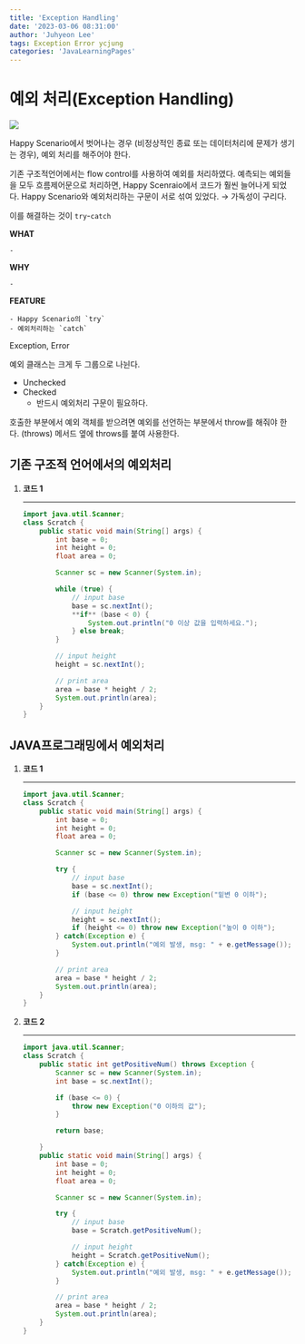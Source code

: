 ```yaml
---
title: 'Exception Handling'
date: '2023-03-06 08:31:00'
author: 'Juhyeon Lee'
tags: Exception Error ycjung
categories: 'JavaLearningPages'
---
```


# 예외 처리(Exception Handling)


![](https://s3.us-west-2.amazonaws.com/secure.notion-static.com/b50d85cd-8af2-411b-a09e-a96926bbf052/Untitled.png?X-Amz-Algorithm=AWS4-HMAC-SHA256&X-Amz-Content-Sha256=UNSIGNED-PAYLOAD&X-Amz-Credential=AKIAT73L2G45EIPT3X45%2F20230317%2Fus-west-2%2Fs3%2Faws4_request&X-Amz-Date=20230317T085117Z&X-Amz-Expires=3600&X-Amz-Signature=c3df6fe37468b66526a8b023f28efe6e43462c299c5c86a983817ba4029b8433&X-Amz-SignedHeaders=host&x-id=GetObject)


Happy Scenario에서 벗어나는 경우 (비정상적인 종료 또는 데이터처리에 문제가 생기는 경우),
예외 처리를 해주어야 한다.


기존 구조적언어에서는 flow control를 사용하여 예외를 처리하였다.
예측되는 예외들을 모두 흐름제어문으로 처리하면, Happy Scenraio에서 코드가 훨씬 늘어나게 되었다.
Happy Scenario와 예외처리하는 구문이 서로 섞여 있었다. → 가독성이 구리다.


이를 해결하는 것이 `try`-`catch`


**WHAT**

	- 

**WHY**

	- 

**FEATURE**

	- Happy Scenario의 `try`
	- 예외처리하는 `catch`

Exception, Error


예외 클래스는 크게 두 그룹으로 나뉜다.

- Unchecked
- Checked
	- 반드시 예외처리 구문이 필요하다.

호출한 부분에서 예외 객체를 받으려면 예외를 선언하는 부분에서 throw를 해줘야 한다. (throws)
메서드 옆에 throws를 붙여 사용한다.


## 기존 구조적 언어에서의 예외처리

1. **코드 1**

	---


	```java
	import java.util.Scanner;
	class Scratch {
	    public static void main(String[] args) {
	        int base = 0;
	        int height = 0;
	        float area = 0;
	
	        Scanner sc = new Scanner(System.in);
	
	        while (true) {
	            // input base
	            base = sc.nextInt();
	            **if** (base < 0) {
	                System.out.println("0 이상 값을 입력하세요.");
	            } else break;
	        }
	
	        // input height
	        height = sc.nextInt();
	
	        // print area
	        area = base * height / 2;
	        System.out.println(area);
	    }
	}
	```


## JAVA프로그래밍에서 예외처리

1. **코드 1**

	---


	```java
	import java.util.Scanner;
	class Scratch {
	    public static void main(String[] args) {
	        int base = 0;
	        int height = 0;
	        float area = 0;
	
	        Scanner sc = new Scanner(System.in);
	
	        try {
	            // input base
	            base = sc.nextInt();
	            if (base <= 0) throw new Exception("밑변 0 이하");
	
	            // input height
	            height = sc.nextInt();
	            if (height <= 0) throw new Exception("높이 0 이하");
	        } catch(Exception e) {
	            System.out.println("예외 발생, msg: " + e.getMessage());
	        }
	
	        // print area
	        area = base * height / 2;
	        System.out.println(area);
	    }
	}
	```

2. **코드 2**

	---


	```java
	import java.util.Scanner;
	class Scratch {
	    public static int getPositiveNum() throws Exception {
	        Scanner sc = new Scanner(System.in);
	        int base = sc.nextInt();
	
	        if (base <= 0) {
	            throw new Exception("0 이하의 값");
	        }
	
	        return base;
	
	    }
	    public static void main(String[] args) {
	        int base = 0;
	        int height = 0;
	        float area = 0;
	
	        Scanner sc = new Scanner(System.in);
	
	        try {
	            // input base
	            base = Scratch.getPositiveNum();
	
	            // input height
	            height = Scratch.getPositiveNum();
	        } catch(Exception e) {
	            System.out.println("예외 발생, msg: " + e.getMessage());
	        }
	
	        // print area
	        area = base * height / 2;
	        System.out.println(area);
	    }
	}
	```

